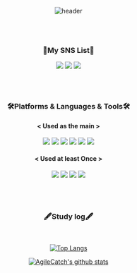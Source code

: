 <div align="center">
 
![header](https://capsule-render.vercel.app/api?type=cylinder&color=0:ffecd2,100:ff9a9e&height=150&section=header&text=Welcome&fontColor=ffffff&fontSize=60&animation=twinkling&fontAlignY=45&desc=AgileCatch%20GitHub%20Profile&descAlignY=70)

<br>
<br>

### 🦖My SNS List🦖<br>
<a href="https://www.instagram.com/molang___2/" target="_blank"><img src="https://img.shields.io/badge/Instagram-FFF5EE?style=flat-square&logo=Instagram&logoColor=#E4405F"/></a>
<a href="https://agilecatch.github.io/" target="_blank"><img src="https://img.shields.io/badge/DevBlog-FF6384?style=flat-square&logo=githubsponsors&logoColor=white"/></a>
<a href="mailto:agilecatch@gmail.com" target="_blank"><img src="https://img.shields.io/badge/agilecatch@gmail.com-F06B66?style=flat-square&logo=Gmail&logoColor=white"/></a>

<br>
<br>

### 🛠️Platforms & Languages & Tools🛠️
#### < Used as the main ><br>
<img src="https://img.shields.io/badge/Kotlin-7F52FF?style=flat-square&logo=Kotlin&logoColor=white"/>
<img src="https://img.shields.io/badge/Android-3DDC84?style=flat-square&logo=Android&logoColor=white"/>
<img src="https://img.shields.io/badge/AndroidStudio-3DDC84?style=flat-square&logo=AndroidStudio&logoColor=white"/>
<img src="https://img.shields.io/badge/VSCode-007ACC?style=flat-square&logo=visualstudiocode&logoColor=white"/>
<img src="https://img.shields.io/badge/Dart-0175C2?style=flat-square&logo=dart&logoColor=white"/>
<img src="https://img.shields.io/badge/Firebase-FFCA28?style=flat-square&logo=firebase&logoColor=white"/>

#### < Used at least Once ><br>
<img src="https://img.shields.io/badge/Java-000000?style=flat-square&logo=Java&logoColor=white"/>
<img src="https://img.shields.io/badge/C-808080?style=flat-square&logo=C&logoColor=white"/>
<img src="https://img.shields.io/badge/C++-00599C?style=flat-square&logo=cplusplus&logoColor=white"/>
<img src="https://img.shields.io/badge/Flutter-02569B?style=flat-square&logo=Flutter&logoColor=white"/>

<br>

<br>
<br>
<br>

### 🖋️Study log🖋️
 
  <br/>
  
[![Top Langs](https://github-readme-stats.vercel.app/api/top-langs/?username=AgileCatch&layout=compact)](https://github.com/AgileCatch/github-readme-stats)

[![AgileCatch's github stats](https://github-readme-stats.vercel.app/api?username=AgileCatch&show_icons=true)](https://github.com/AgileCatch)
